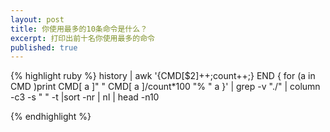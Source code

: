 ```yaml
---
layout: post
title: 你使用最多的10条命令是什么？
excerpt: 打印出前十名你使用最多的命令 
published: true
---
```


{% highlight ruby %}
history | awk '{CMD[$2]++;count++;} END { for (a in CMD )print CMD[ a ]" " CMD[ a ]/count*100 "% " a }' | grep -v "./" | column -c3 -s " " -t |sort -nr | nl | head -n10 

{% endhighlight %}

